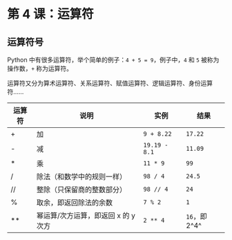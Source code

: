 # 第 4 课：运算符

## 运算符号
Python 中有很多运算符，举个简单的例子：`4 + 5 = 9`，例子中，`4` 和 `5` 被称为操作数，`+` 称为运算符。

运算符又分为算术运算符、关系运算符、赋值运算符、逻辑运算符、身份运算符……

| 运算符 | 说明                                | 实例          | 结果          |
| ------ | ----------------------------------- | ------------- | ------------- |
| +      | 加                                  | `9 + 8.22`    | `17.22`       |
| -      | 减                                  | `19.19 - 8.1` | `11.09`       |
| \*     | 乘                                  | `11 * 9`      | `99`          |
| /      | 除法（和数学中的规则一样）          | `98 / 4`      | `24.5`        |
| //     | 整除（只保留商的整数部分）          | `98 // 4`     | `24`          |
| %      | 取余，即返回除法的余数              | `7 % 2`       | `1`           |
| \*\*   | 幂运算/次方运算，即返回 x 的 y 次方 | `2 ** 4`      | `16`，即 2^4^ |


